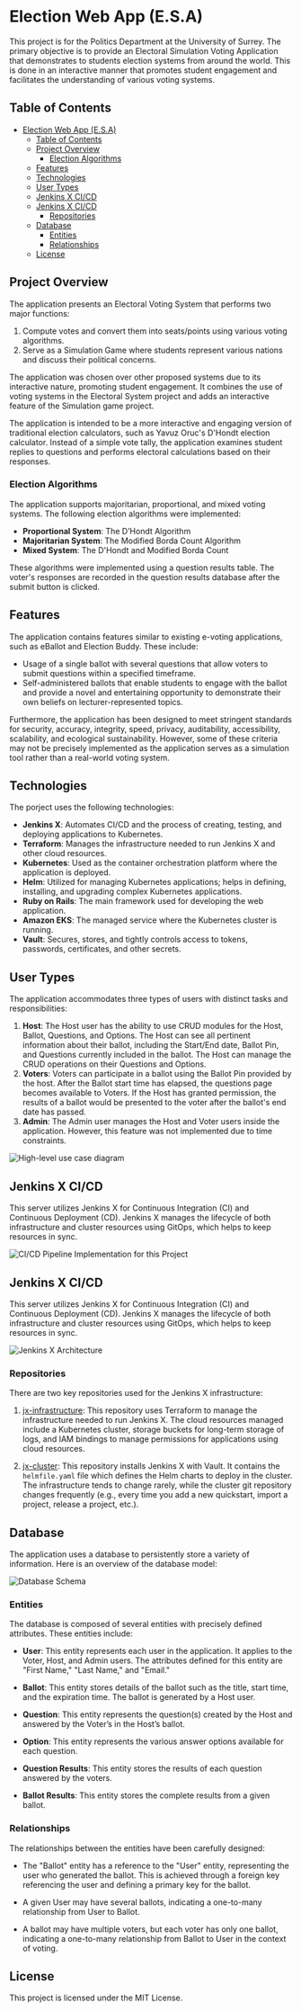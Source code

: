 # Election Web App (E.S.A)

This project is for the Politics Department at the University of Surrey. The primary objective is to provide an Electoral Simulation Voting Application that demonstrates to students election systems from around the world. This is done in an interactive manner that promotes student engagement and facilitates the understanding of various voting systems.

## Table of Contents

- [Election Web App (E.S.A)](#election-web-app-esa)
  - [Table of Contents](#table-of-contents)
  - [Project Overview](#project-overview)
    - [Election Algorithms](#election-algorithms)
  - [Features](#features)
  - [Technologies](#technologies)
  - [User Types](#user-types)
  - [Jenkins X CI/CD](#jenkins-x-cicd)
  - [Jenkins X CI/CD](#jenkins-x-cicd-1)
    - [Repositories](#repositories)
  - [Database](#database)
    - [Entities](#entities)
    - [Relationships](#relationships)
  - [License](#license)


## Project Overview

The application presents an Electoral Voting System that performs two major functions:

1. Compute votes and convert them into seats/points using various voting algorithms.
2. Serve as a Simulation Game where students represent various nations and discuss their political concerns.

The application was chosen over other proposed systems due to its interactive nature, promoting student engagement. It combines the use of voting systems in the Electoral System project and adds an interactive feature of the Simulation game project.

The application is intended to be a more interactive and engaging version of traditional election calculators, such as Yavuz Oruc's D'Hondt election calculator. Instead of a simple vote tally, the application examines student replies to questions and performs electoral calculations based on their responses.

### Election Algorithms

The application supports majoritarian, proportional, and mixed voting systems. The following election algorithms were implemented:

- **Proportional System**: The D’Hondt Algorithm
- **Majoritarian System**: The Modified Borda Count Algorithm
- **Mixed System**: The D'Hondt and Modified Borda Count

These algorithms were implemented using a question results table. The voter's responses are recorded in the question results database after the submit button is clicked.

## Features

The application contains features similar to existing e-voting applications, such as eBallot and Election Buddy. These include:

- Usage of a single ballot with several questions that allow voters to submit questions within a specified timeframe.
- Self-administered ballots that enable students to engage with the ballot and provide a novel and entertaining opportunity to demonstrate their own beliefs on lecturer-represented topics.

Furthermore, the application has been designed to meet stringent standards for security, accuracy, integrity, speed, privacy, auditability, accessibility, scalability, and ecological sustainability. However, some of these criteria may not be precisely implemented as the application serves as a simulation tool rather than a real-world voting system.

## Technologies
The porject uses the following technologies:

- **Jenkins X**: Automates CI/CD and the process of creating, testing, and deploying applications to Kubernetes.
- **Terraform**: Manages the infrastructure needed to run Jenkins X and other cloud resources.
- **Kubernetes**: Used as the container orchestration platform where the application is deployed.
- **Helm**: Utilized for managing Kubernetes applications; helps in defining, installing, and upgrading complex Kubernetes applications.
- **Ruby on Rails**: The main framework used for developing the web application.
- **Amazon EKS**: The managed service where the Kubernetes cluster is running.
- **Vault**: Secures, stores, and tightly controls access to tokens, passwords, certificates, and other secrets.

## User Types

The application accommodates three types of users with distinct tasks and responsibilities:

1. **Host**: The Host user has the ability to use CRUD modules for the Host, Ballot, Questions, and Options. The Host can see all pertinent information about their ballot, including the Start/End date, Ballot Pin, and Questions currently included in the ballot. The Host can manage the CRUD operations on their Questions and Options.
2. **Voters**: Voters can participate in a ballot using the Ballot Pin provided by the host. After the Ballot start time has elapsed, the questions page becomes available to Voters. If the Host has granted permission, the results of a ballot would be presented to the voter after the ballot's end date has passed.
3. **Admin**: The Admin user manages the Host and Voter users inside the application. However, this feature was not implemented due to time constraints.

![High-level use case diagram](./doc_assets/use-case-diagram.png)

## Jenkins X CI/CD

This server utilizes Jenkins X for Continuous Integration (CI) and Continuous Deployment (CD). Jenkins X manages the lifecycle of both infrastructure and cluster resources using GitOps, which helps to keep resources in sync.

![CI/CD Pipeline Implementation for this Project](./doc_assets/ci-cd-pipeline-design.png)

## Jenkins X CI/CD

This server utilizes Jenkins X for Continuous Integration (CI) and Continuous Deployment (CD). Jenkins X manages the lifecycle of both infrastructure and cluster resources using GitOps, which helps to keep resources in sync.

![Jenkins X Architecture](./doc_assets/jenkins-x-architecture.png)

### Repositories

There are two key repositories used for the Jenkins X infrastructure:

1. [jx-infrastructure](https://github.com/Klyde-Moradeyo/jx-infrastructure): This repository uses Terraform to manage the infrastructure needed to run Jenkins X. The cloud resources managed include a Kubernetes cluster, storage buckets for long-term storage of logs, and IAM bindings to manage permissions for applications using cloud resources.

2. [jx-cluster](https://github.com/Klyde-Moradeyo/jx-cluster): This repository installs Jenkins X with Vault. It contains the `helmfile.yaml` file which defines the Helm charts to deploy in the cluster. The infrastructure tends to change rarely, while the cluster git repository changes frequently (e.g., every time you add a new quickstart, import a project, release a project, etc.).

## Database

The application uses a database to persistently store a variety of information. Here is an overview of the database model:

![Database Schema](./doc_assets/database-schema.png)

### Entities

The database is composed of several entities with precisely defined attributes. These entities include:

- **User**: This entity represents each user in the application. It applies to the Voter, Host, and Admin users. The attributes defined for this entity are "First Name," "Last Name," and "Email."

- **Ballot**: This entity stores details of the ballot such as the title, start time, and the expiration time. The ballot is generated by a Host user.

- **Question**: This entity represents the question(s) created by the Host and answered by the Voter’s in the Host’s ballot.

- **Option**: This entity represents the various answer options available for each question.

- **Question Results**: This entity stores the results of each question answered by the voters.

- **Ballot Results**: This entity stores the complete results from a given ballot.

### Relationships

The relationships between the entities have been carefully designed:

- The "Ballot" entity has a reference to the "User" entity, representing the user who generated the ballot. This is achieved through a foreign key referencing the user and defining a primary key for the ballot.

- A given User may have several ballots, indicating a one-to-many relationship from User to Ballot.

- A ballot may have multiple voters, but each voter has only one ballot, indicating a one-to-many relationship from Ballot to User in the context of voting.

## License

This project is licensed under the MIT License.
